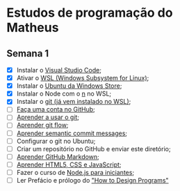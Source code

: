 # Estudos de programação do Matheus

## Semana 1

- [x] Instalar o [Visual Studio Code](https://code.visualstudio.com/);
- [x] Ativar o [WSL (Windows Subsystem for Linux)](https://docs.microsoft.com/pt-br/windows/wsl/install-win10);
- [x] Instalar o [Ubuntu da Windows Store](https://www.microsoft.com/pt-br/p/ubuntu/9nblggh4msv6?activetab=pivot:overviewtab);
- [x] Instalar o Node com o [n](https://github.com/tj/n) no WSL;
- [x] Instalar o [git (já vem instalado no WSL)](https://git-scm.com/);
- [ ]  [Faça uma conta no GitHub](https://github.com/);
- [ ]  [Aprender a usar o git](https://rogerdudler.github.io/git-guide/index.pt_BR.html);
- [ ]  [Aprender git flow](https://medium.com/trainingcenter/utilizando-o-fluxo-git-flow-e63d5e0d5e04);
- [ ]  [Aprender semantic commit messages](https://gist.github.com/joshbuchea/6f47e86d2510bce28f8e7f42ae84c716);
- [ ]  Configurar o git no Ubuntu;
- [ ]  Criar um repositório no GitHub e enviar este diretório;
- [ ]  [Aprender GitHub Markdown](https://help.github.com/pt/github/writing-on-github/basic-writing-and-formatting-syntax);
- [ ]  [Aprender HTML5, CSS e JavaScript](https://developer.mozilla.org/pt-BR/docs/Aprender/Getting_started_with_the_web/JavaScript_basico);
- [ ]  Fazer o curso de [Node.js para iniciantes](https://treinamento.nodebr.org/);
- [ ]  Ler Prefácio e prólogo do ["How to Design Programs"](https://htdp.org/2019-02-24/index.html)